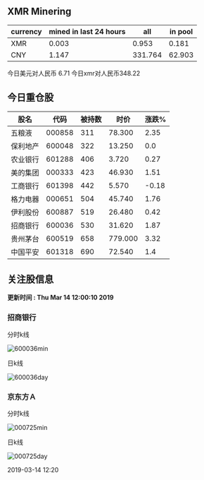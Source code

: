 ## XMR Minering

|currency|mined in last 24 hours|all|in pool|
|---|---|---|---|
|XMR|0.003|0.953|0.181|
|CNY|1.147|331.764|62.903|

今日美元对人民币 6.71	今日xmr对人民币348.22


## 今日重仓股 

|股名|代码|被持数|时价|涨跌%|
|---|---|---|---|---|
|五粮液|000858|311|78.300|2.35|
|保利地产|600048|322|13.250|0.0|
|农业银行|601288|406|3.720|0.27|
|美的集团|000333|423|46.930|1.51|
|工商银行|601398|442|5.570|-0.18|
|格力电器|000651|504|45.740|1.76|
|伊利股份|600887|519|26.480|0.42|
|招商银行|600036|530|31.620|1.87|
|贵州茅台|600519|658|779.000|3.32|
|中国平安|601318|690|72.540|1.4|

## 关注股信息
**更新时间 : Thu Mar 14 12:00:10 2019**
### 招商银行 
分时k线

![600036min](http://image.sinajs.cn/newchart/min/n/sh600036.gif)

日k线

![600036day](http://image.sinajs.cn/newchart/daily/n/sh600036.gif)

### 京东方Ａ 
分时k线

![000725min](http://image.sinajs.cn/newchart/min/n/sz000725.gif)

日k线

![000725day](http://image.sinajs.cn/newchart/daily/n/sz000725.gif)

2019-03-14 12:20